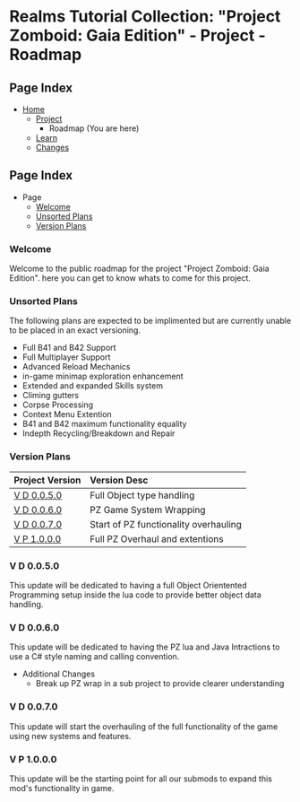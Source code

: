 [Page]:https://github.com/Ancient-Majik-Tech/Games.Mods.PZ.Gaia.Wiki/blob/main/Project/RoadmapHome.md

[Page Home]:https://github.com/Ancient-Majik-Tech/Games.Mods.PZ.Gaia.Wiki/blob/main/README.md
[Page Project Home]:https://github.com/Ancient-Majik-Tech/Games.Mods.PZ.Gaia.Wiki/blob/main/Project/ProjectHome.md
[Page Learn Home]:https://github.com/Ancient-Majik-Tech/Games.Mods.PZ.Gaia.Wiki/blob/main/Learn/LearnHome.md
[Page Changes Home]:https://github.com/Ancient-Majik-Tech/Games.Mods.PZ.Gaia.Wiki/blob/main/Changes/ChangesHome.md

[Sec Welcome]:https://github.com/Ancient-Majik-Tech/Games.Mods.PZ.Gaia.Wiki/blob/main/Project/RoadmapHome.md#welcome
[Sec Unplaced Changes]:https://github.com/Ancient-Majik-Tech/Games.Mods.PZ.Gaia.Wiki/blob/main/Project/RoadmapHome.md#unsorted-plans
[Sec Versioning Plan]:https://github.com/Ancient-Majik-Tech/Games.Mods.PZ.Gaia.Wiki/blob/main/Project/RoadmapHome.md#version-plans

[Sec Release D1]:https://github.com/Ancient-Majik-Tech/Games.Mods.PZ.Gaia.Wiki/blob/main/Project/RoadmapHome.md#v-d-0050
[Sec Release D2]:https://github.com/Ancient-Majik-Tech/Games.Mods.PZ.Gaia.Wiki/blob/main/Project/RoadmapHome.md#v-d-0060
[Sec Release D3]:https://github.com/Ancient-Majik-Tech/Games.Mods.PZ.Gaia.Wiki/blob/main/Project/RoadmapHome.md#v-d-0070

[Sec Release P1]:https://github.com/Ancient-Majik-Tech/Games.Mods.PZ.Gaia.Wiki/blob/main/Project/RoadmapHome.md#v-p-1000



[Sec Release EP1]:https://github.com/Ancient-Majik-Tech/Learn.Tutorial.Collections/blob/main/Project/Extends/ProjectUpdateInWorks.md

[Sec Release B1]:https://github.com/Ancient-Majik-Tech/Learn.Tutorial.Collections/blob/main/Project/Extends/ProjectUpdateInWorks.md

[Sec Release EB1]:https://github.com/Ancient-Majik-Tech/Learn.Tutorial.Collections/blob/main/Project/Extends/ProjectUpdateInWorks.md

[Sec Release PV1]:https://github.com/Ancient-Majik-Tech/Learn.Tutorial.Collections/blob/main/Project/Extends/ProjectUpdateInWorks.md

[Sec Release T1]:https://github.com/Ancient-Majik-Tech/Learn.Tutorial.Collections/blob/main/Project/Extends/ProjectUpdateInWorks.md

[Sec Release ET1]:https://github.com/Ancient-Majik-Tech/Learn.Tutorial.Collections/blob/main/Project/Extends/ProjectUpdateInWorks.md

# Realms Tutorial Collection: "Project Zomboid: Gaia Edition" - Project - Roadmap

## Page Index

- [Home][Page Home]
	- [Project][Page Project Home]
		- Roadmap (You are here)
	- [Learn][Page Learn Home]
	- [Changes][Page Changes Home]

## Page Index

- Page
	- [Welcome][Sec Welcome]
	- [Unsorted Plans][Sec Unplaced Changes]
	- [Version Plans][Sec Versioning Plan]

### Welcome

Welcome to the public roadmap for the project "Project Zomboid: Gaia Edition". here you can get to know whats to come for this project.

### Unsorted Plans

The following plans are expected to be implimented but are currently unable to be placed in an exact versioning.

- Full B41 and B42 Support
- Full Multiplayer Support 
- Advanced Reload Mechanics 
- in-game minimap exploration enhancement
- Extended and expanded Skills system
- Climing gutters
- Corpse Processing
- Context Menu Extention 
- B41 and B42 maximum functionality equality
- Indepth Recycling/Breakdown and Repair 

### Version Plans

|Project Version|Version Desc|
|:---|:---|
|[V D 0.0.5.0][Sec Release D1]|Full Object type handling|
|[V D 0.0.6.0][Sec Release D2]|PZ Game System Wrapping|
|[V D 0.0.7.0][Sec Release D3]|Start of PZ functionality overhauling|
|[V P 1.0.0.0][Sec Release P1]|Full PZ Overhaul and extentions|

### V D 0.0.5.0

This update will be dedicated to having a full Object Orientented Programming setup inside the lua code to provide better object data handling.


### V D 0.0.6.0

This update will be dedicated to having the PZ lua and Java Intractions to use a C# style naming and calling convention.

- Additional Changes
	- Break up PZ wrap in a sub project to provide clearer understanding

### V D 0.0.7.0

This update will start the overhauling of the full functionality of the game using new systems and features.

### V P 1.0.0.0

This update will be the starting point for all our submods to expand this mod's functionality in game.

